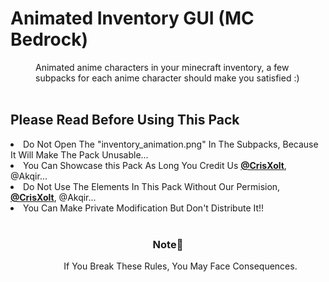# Animated Inventory GUI (MC Bedrock)
<DOCTYPE html>
<html>
  <dd>Animated anime characters in your minecraft inventory, a few subpacks for each anime character should make you satisfied :)</dd>
  <br>
<h2> Please Read Before Using This Pack </h2>

<od>
  <li>Do Not Open The "inventory_animation.png" In The Subpacks, Because It Will Make The Pack Unusable...</li> 
  <li>You Can Showcase this Pack As Long You Credit Us <b><a href="https://github.com/CrisXolt">@CrisXolt</a></b>, @Akqir...</li> 
  <li>Do Not Use The Elements In This Pack Without Our Permision, <b><a href="https://github.com/CrisXolt">@CrisXolt</a></b>, @Akqir...</li> 
  <li>You Can Make Private Modification But Don't Distribute It!!</li> 
</od>
<br>

  <h3 align="center" >Note📔</h3>
 <dd  align="center">If You Break These Rules, You May Face Consequences.</dd>
</html>
